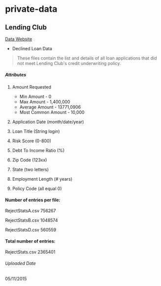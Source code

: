 private-data
=================

## Lending Club

 [Data Website](https://www.lendingclub.com/info/download-data.action) 

* Declined Loan Data
<blockquote cite="https://www.lendingclub.com/info/download-data.action">
<p> These files contain the list and details of all loan applications that did not meet Lending Club's credit underwriting policy.
</blockquote>

##### Attributes

1. Amount Requested

    * Min Amount - 0
    * Max Amount - 1,400,000
    * Average Amount - 13771,0906
    * Most Common Amount - 10,000

2. Application Date (month/date/year)
3. Loan Title (String login)
4. Risk Score (0-800)
5. Debt To Income Ratio (%)
6. Zip Code (123xx)
7. State (two letters)
8. Employment Length (# years)
9. Policy Code (all equal 0)

#### Number of entries per file:

RejectStatsA.csv 756267

RejectStatsB.csv 1048574

RejectStatsD.csv 560559

#### Total number of entries:

RejectStats.csv 2365401

###### Uploaded Date
05/11/2015
